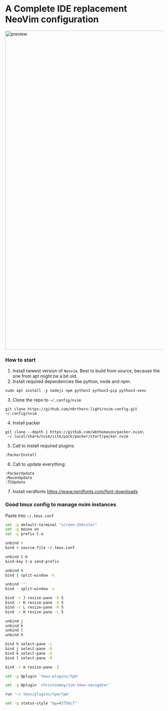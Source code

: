 # A Complete IDE replacement NeoVim configuration

<img width="1017" alt="preview" src="https://github.com/n0rthern-light/nvim-config/assets/45363185/99a67afd-f55e-4ccb-bedc-94451ed68f8b">

### How to start

1. Install newest version of `Neovim`. Best to build from source, because the one from apt might be a bit old.
2. Install required dependencies like python, node and npm.
```
sudo apt install -y nodejs npm python3 python3-pip python3-venv
```

3. Clone the repo to `~/.config/nvim`
```
git clone https://github.com/n0rthern-light/nvim-config.git ~/.config/nvim
```

4. Install packer
```
git clone --depth 1 https://github.com/wbthomason/packer.nvim\
 ~/.local/share/nvim/site/pack/packer/start/packer.nvim
```

5. Call to install required plugins:
```
:PackerInstall
```

6. Call to update everything:
```
:PackerUpdate
:MasonUpdate
:TSUpdate
```
7. Install nerdfonts
https://www.nerdfonts.com/font-downloads

### Good tmux config to manage nvim instances
Paste into `~/.tmux.conf`
```zsh
set -g default-terminal "screen-256color"
set -g mouse on
set -g prefix C-a

unbind r
bind r source-file ~/.tmux.conf

unbind C-b
bind-key C-a send-prefix

unbind %
bind | split-window -h

unbind '"'
bind - split-window -v

bind -r J resize-pane -D 5
bind -r K resize-pane -U 5
bind -r L resize-pane -R 5
bind -r H resize-pane -L 5

unbind j
unbind k
unbind l
unbind h

bind h select-pane -L
bind j select-pane -D
bind k select-pane -U
bind l select-pane -R

bind -r m resize-pane -Z

set -g @plugin 'tmux-plugins/tpm'

set -g @plugin 'christoomey/vim-tmux-navigator'

run '~/.tmux/plugins/tpm/tpm'

set -g status-style "bg=#375bc7"
```
